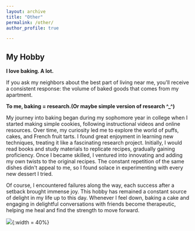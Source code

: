 ```yaml
---
layout: archive
title: "Other"
permalink: /other/
author_profile: true

---
```

## My Hobby ##

**I love baking. A lot.**

If you ask my neighbors about the best part of living near me, you'll receive a consistent response: the volume of baked goods that comes from my apartment.

**To me, baking = research.(Or maybe simple version of research ^_^)**

My journey into baking began during my sophomore year in college when I started making simple cookies, following instructional videos and online resources. Over time, my curiosity led me to explore the world of puffs, cakes, and French fruit tarts. I found great enjoyment in learning new techniques, treating it like a fascinating research project. Initially, I would read books and study materials to replicate recipes, gradually gaining proficiency. Once I became skilled, I ventured into innovating and adding my own twists to the original recipes. The constant repetition of the same dishes didn't appeal to me, so I found solace in experimenting with every new dessert I tried.

Of course, I encountered failures along the way, each success after a setback brought immense joy. This hobby has remained a constant source of delight in my life up to this day.  Whenever I feel down, baking a cake and engaging in delightful conversations with friends become therapeutic, helping me heal and find the strength to move forward.

![](/yushangw/images/baking/macaron.JPG){:width = 40%}